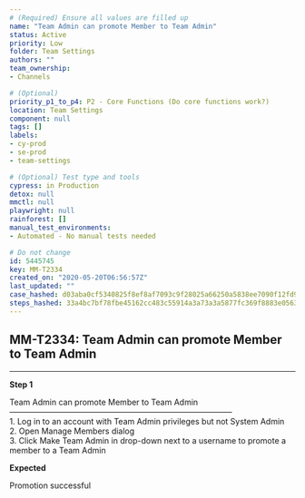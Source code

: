 ```yaml
---
# (Required) Ensure all values are filled up
name: "Team Admin can promote Member to Team Admin"
status: Active
priority: Low
folder: Team Settings
authors: ""
team_ownership: 
- Channels

# (Optional)
priority_p1_to_p4: P2 - Core Functions (Do core functions work?)
location: Team Settings
component: null
tags: []
labels: 
- cy-prod
- se-prod
- team-settings

# (Optional) Test type and tools
cypress: in Production
detox: null
mmctl: null
playwright: null
rainforest: []
manual_test_environments: 
- Automated - No manual tests needed

# Do not change
id: 5445745
key: MM-T2334
created_on: "2020-05-20T06:56:57Z"
last_updated: ""
case_hashed: d03aba0cf5340825f8ef8af7093c9f28025a66250a5838ee7090f12fd93786d9dc931b9a3ff7eb1149614eeedd82a8c4
steps_hashed: 33a4bc7bf78fbe45162cc483c55914a3a73a3a5877fc369f8883e0563af340e2e2cfdc0b12356098a2a64483154582e3
---
```


<!-- (Auto-generated) Based on frontmatter's "key" and "name" -->

## MM-T2334: Team Admin can promote Member to Team Admin

---

**Step 1**

Team Admin can promote Member to Team Admin\
————————————————————————————\
1\. Log in to an account with Team Admin privileges but not System Admin\
2\. Open Manage Members dialog\
3\. Click Make Team Admin in drop-down next to a username to promote a member to a Team Admin

**Expected**

Promotion successful
